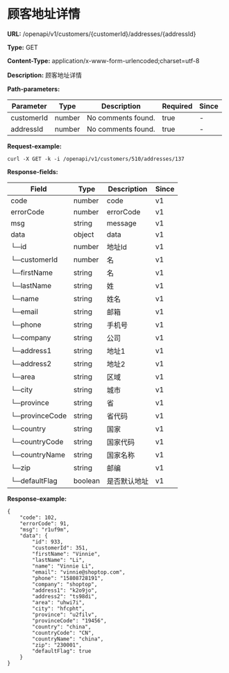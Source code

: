 # 顾客地址详情

**URL:** /openapi/v1/customers/{customerId}/addresses/{addressId}

**Type:** GET

**Content-Type:** application/x-www-form-urlencoded;charset=utf-8

**Description:** 顾客地址详情

**Path-parameters:**

| Parameter  | Type   | Description        | Required | Since |
| ---------- | ------ | ------------------ | -------- | ----- |
| customerId | number | No comments found. | true     | -     |
| addressId  | number | No comments found. | true     | -     |

**Request-example:**

```
curl -X GET -k -i /openapi/v1/customers/510/addresses/137
```

**Response-fields:**

| Field          | Type    | Description | Since |
| -------------- | ------- | ----------- | ----- |
| code           | number  | code        | v1    |
| errorCode      | number  | errorCode   | v1    |
| msg            | string  | message     | v1    |
| data           | object  | data        | v1    |
| └─id           | number  | 地址Id        | v1    |
| └─customerId   | number  | 名           | v1    |
| └─firstName    | string  | 名           | v1    |
| └─lastName     | string  | 姓           | v1    |
| └─name         | string  | 姓名          | v1    |
| └─email        | string  | 邮箱          | v1    |
| └─phone        | string  | 手机号         | v1    |
| └─company      | string  | 公司          | v1    |
| └─address1     | string  | 地址1         | v1    |
| └─address2     | string  | 地址2         | v1    |
| └─area         | string  | 区域          | v1    |
| └─city         | string  | 城市          | v1    |
| └─province     | string  | 省           | v1    |
| └─provinceCode | string  | 省代码         | v1    |
| └─country      | string  | 国家          | v1    |
| └─countryCode  | string  | 国家代码        | v1    |
| └─countryName  | string  | 国家名称        | v1    |
| └─zip          | string  | 邮编          | v1    |
| └─defaultFlag  | boolean | 是否默认地址      | v1    |

**Response-example:**

```
{
    "code": 102,
    "errorCode": 91,
    "msg": "r1uf9m",
    "data": {
        "id": 933,
        "customerId": 351,
        "firstName": "Vinnie",
        "lastName": "Li",
        "name": "Vinnie Li",
        "email": "vinnie@shoptop.com",
        "phone": "15808728191",
        "company": "shoptop",
        "address1": "k2o9jo",
        "address2": "ts98di",
        "area": "uhwi7i",
        "city": "hfcpht",
        "province": "u2filv",
        "provinceCode": "19456",
        "country": "china",
        "countryCode": "CN",
        "countryName": "china",
        "zip": "230001",
        "defaultFlag": true
    }
}
```
